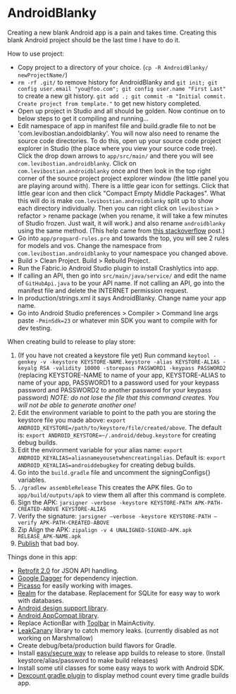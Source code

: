 # AndroidBlanky
Creating a new blank Android app is a pain and takes time. Creating this blank Android project should be the last time I have to do it. 

How to use project:  

* Copy project to a directory of your choice. (`cp -R AndroidBlanky/ newProjectName/`)
* `rm -rf .git/` to remove history for AndroidBlanky and `git init; git config user.email "you@foo.com"; git config user.name "First Last"` to create a new git history. `git add .; git commit -m "Initial commit. Create project from template."` to get new history completed.
* Open up project in Studio and all should be golden. Now continue on to below steps to get it compiling and running...
* Edit namespace of app in manifest file and build.gradle file to not be 'com.levibostian.andoidblanky'. You will now also need to rename the source code directories. To do this, open up your source code project explorer in Studio (the place where you view your source code tree). Click the drop down arrows to `app/src/main/` and there you will see `com.levibostian.androidblanky`. Click on `com.levibostian.androidblanky` once and then look in the top right corner of the source project project explorer window (the little panel you are playing around with). There is a little gear icon for settings. Click that little gear icon and then click "Compact Empty Middle Packages". What this will do is make `com.levibostian.androidblanky` split up to show each directory individually. Then you can right click on `levibostian` > refactor > rename package (when you rename, it will take a few minutes of Studio frozen. Just wait, it will work.) and also rename `androidblanky` using the same method. (This help came from [this stackoverflow](http://stackoverflow.com/a/27677033/1486374) post.)
* Go into `app/proguard-rules.pro` and towards the top, you will see 2 rules for models and vos. Change the namespace from `com.levibostian.androidblanky` to your namespace you changed above.
* Build > Clean Project. Build > Rebuild Project.
* Run the Fabric.io Android Studio plugin to install Crashlytics into app.
* If calling an API, then go into `src/main/java/service/` and edit the name of `GitHubApi.java` to be your API name. If not calling an API, go into the manifest file and delete the INTERNET permission request.
* In production/strings.xml it says AndroidBlanky. Change name your app name.
* Go into Android Studio preferences > Compiler > Command line args paste `-PminSdk=23` or whatever min SDK you want to compile with for dev testing.

When creating build to release to play store:  

1. (If you have not created a keystore file yet) Run command `keytool -genkey -v -keystore KEYSTORE-NAME.keystore -alias KEYSTORE-ALIAS -keyalg RSA -validity 10000 -storepass PASSWORD1 -keypass PASSWORD2` (replacing KEYSTORE-NAME to name of your app, KEYSTORE-ALIAS to name of your app, PASSWORD1 to a password used for your keypass password and PASSWORD2 to another password for your keypass password) *NOTE: do not lose the file that this command creates. You will not be able to generate another one!*
2. Edit the environment variable to point to the path you are storing the keystore file you made above: `export ANDROID_KEYSTORE=/path/to/keystore/file/created/above`. The default is: `export ANDROID_KEYSTORE=~/.android/debug.keystore` for creating debug builds.
3. Edit the environment variable for your alias name: `export ANDROID_KEYALIAS=aliasnameyousetwhencreatingalias`. Default is: `export ANDROID_KEYALIAS=androiddebugkey` for creating debug builds.
4. Go into the `build.gradle` file and uncomment the signingConfigs{} variables. 
5. `./gradlew assembleRelease` This creates the APK files. Go to  `app/build/outputs/apk` to view them all after this command is complete. 
6. Sign the APK: `jarsigner -verbose -keystore KEYSTORE-PATH APK-PATH-CREATED-ABOVE KEYSTORE-ALIAS`
7. Verify the signature: `jarsigner –verbose -keystore KEYSTORE-PATH –verify APK-PATH-CREATED-ABOVE`
8. Zip Align the APK: `zipalign -v 4 UNALIGNED-SIGNED-APK.apk RELEASE_APK-NAME.apk` 
9. [Publish](https://play.google.com/apps/publish) that bad boy. 

Things done in this app:

* [Retrofit 2.0](https://github.com/square/retrofit) for JSON API handling.
* [Google Dagger](https://google.github.io/dagger/) for dependency injection.
* [Picasso](https://github.com/square/picasso) for easily working with images.
* [Realm](https://realm.io/) for the database. Replacement for SQLite for easy way to work with databases.
* [Android design support library](http://android-developers.blogspot.com/2015/05/android-design-support-library.html).
* [Android AppCompat library](http://android-developers.blogspot.com/2014/10/appcompat-v21-material-design-for-pre.html).
* Replace ActionBar with [Toolbar](http://android-developers.blogspot.com/2014/10/appcompat-v21-material-design-for-pre.html) in MainActivity.
* [LeakCanary](https://github.com/square/leakcanary) library to catch memory leaks. (currently disabled as not working on Marshmallow)
* Create debug/beta/production build flavors for Gradle.
* Install [easy/secure way](https://github.com/almalkawi/Android-Guide/wiki/Generating-signed-release-APK-using-Gradle) to release app builds to release to store. (Install keystore/alias/password to make build releases)
* Install some util classes for some easy ways to work with Android SDK.
* [Dexcount gradle plugin](https://github.com/KeepSafe/dexcount-gradle-plugin) to display method count every time gradle builds app.
